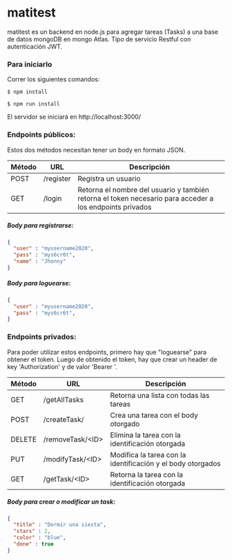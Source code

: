 # matitest
matitest es un backend en node.js para agregar tareas (Tasks) a una base de datos mongoDB en mongo Atlas.
Tipo de servicio Restful con autenticación JWT.

### Para iniciarlo
Correr los siguientes comandos:
```
$ npm install

$ npm run install
```

El servidor se iniciará en http://localhost:3000/

### Endpoints públicos:
Estos dos métodos necesitan tener un body en formato JSON.

| Método | URL | Descripción |
| ------ | --- | ------- |
| POST  | /register | Registra un usuario |
| GET   | /login | Retorna el nombre del usuario y también retorna el token necesario para acceder a los endpoints privados |

##### Body para registrarse:
```json
{
  "user" : "myusername2020",
  "pass" : "mys6cr6t",
  "name" : "Jhonny"
}
```

##### Body para loguearse:
```json
{
  "user" : "myusername2020",
  "pass" : "mys6cr6t",
}
```


### Endpoints privados:
Para poder utilizar estos endpoints, primero hay que "loguearse" para obtener el token.
Luego de obtenido el token, hay que crear un header de key 'Authorization' y de valor 'Bearer <TU TOKEN>'.

| Método | URL | Descripción |
| ------ | --- | ------- |
| GET  | /getAllTasks | Retorna una lista con todas las tareas |
| POST   | /createTask/ | Crea una tarea con el body otorgado |
| DELETE   | /removeTask/\<ID\> | Elimina la tarea con la identificación otorgada |
| PUT   | /modifyTask/\<ID\> | Modifica la tarea con la identificación y el body otorgados |
| GET   | /getTask/\<ID\> | Retorna la tarea con la identificación otorgada |

##### Body para crear o modificar un task:
```json
{
  "title" : "Dormir una siesta",
  "stars" : 2,
  "color" : "blue", 
  "done" : true
}
```
